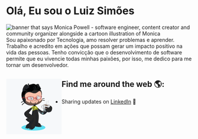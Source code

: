 # Olá, Eu sou o Luiz Simões 

<img src="https://raw.githubusercontent.com/M0nica/M0nica/master/gh-header-image-cropped.png" alt="banner that says Monica Powell - software engineer, content creator and community organizer alongside a cartoon illustration of Monica">
Sou apaixonado por Tecnologia, amo resolver problemas e aprender. Trabalho e acredito em ações que possam gerar um impacto positivo na vida das pessoas. Tenho convicção que o desenvolvimento de software permite que eu vivencie todas minhas paixões, por isso, me dedico para me tornar um desenvolvedor.


## Find me around the web 🌎: <a href="https://github.com/LuizSimoes"><img align="left" width="150" height="150" src="LuizSimoes-Octacat.png"></a>

- Sharing updates on <a href="www.linkedin.com/in/luizefsimões2020">LinkedIn</a> 💼
